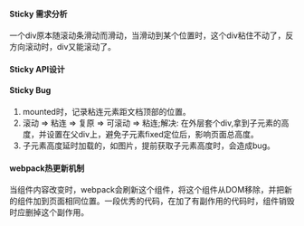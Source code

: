 #### Sticky 需求分析

一个div原本随滚动条滑动而滑动，当滑动到某个位置时，这个div粘住不动了，反方向滚动时，div又能滚动了。

#### Sticky API设计

#### Sticky Bug
1. mounted时，记录粘连元素距文档顶部的位置。
2. 滚动 => 粘连 => 复原 => 可滚动 => 粘连;解决: 在外层套个div,拿到子元素的高度，并设置在父div上，避免子元素fixed定位后，影响页面总高度。
3. 子元素高度延时加载的，如图片，提前获取子元素高度时，会造成bug。

#### webpack热更新机制
当组件内容改变时，webpack会刷新这个组件，将这个组件从DOM移除，并把新的组件加到页面相同位置。一段优秀的代码，在加了有副作用的代码时，组件销毁时应删掉这个副作用。